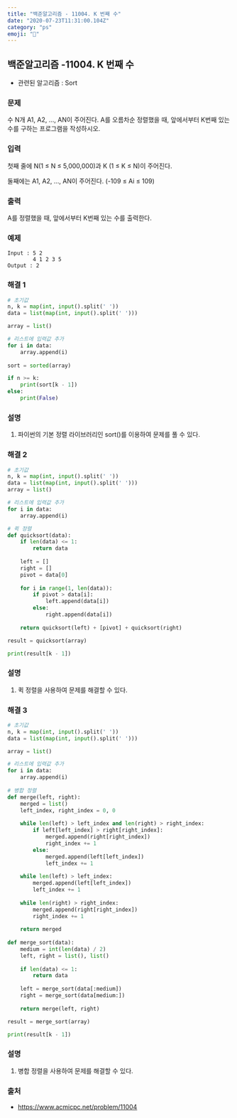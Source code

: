 ```yaml
---
title: "백준알고리즘 - 11004. K 번째 수"
date: "2020-07-23T11:31:00.104Z"
category: "ps"
emoji: "🏈"
---
```


## 백준알고리즘 -11004. K 번째 수

- 관련된 알고리즘 : Sort

### 문제

수 N개 A1, A2, ..., AN이 주어진다. A를 오름차순 정렬했을 때, 앞에서부터 K번째 있는 수를 구하는 프로그램을 작성하시오.

### 입력

첫째 줄에 N(1 ≤ N ≤ 5,000,000)과 K (1 ≤ K ≤ N)이 주어진다.

둘째에는 A1, A2, ..., AN이 주어진다. (-109 ≤ Ai ≤ 109)

### 출력

A를 정렬했을 때, 앞에서부터 K번째 있는 수를 출력한다.

### 예제

```
Input : 5 2
        4 1 2 3 5
Output : 2
```

### 해결 1

```python
# 초기값
n, k = map(int, input().split(' '))
data = list(map(int, input().split(' ')))

array = list()

# 리스트에 입력값 추가
for i in data:
    array.append(i)
    
sort = sorted(array)

if n >= k:
    print(sort[k - 1])
else:
    print(False)
```

### 설명

1. 파이썬의 기본 정렬 라이브러리인 sort()를 이용하여 문제를 풀 수 있다.

### 해결 2

```python
# 초기값
n, k = map(int, input().split(' '))
data = list(map(int, input().split(' ')))
array = list()

# 리스트에 입력값 추가
for i in data:
    array.append(i)

# 퀵 정렬
def quicksort(data):
    if len(data) <= 1:
        return data
    
    left = []
    right = []
    pivot = data[0]
    
    for i in range(1, len(data)):
        if pivot > data[i]:
            left.append(data[i])
        else:
            right.append(data[i])
    
    return quicksort(left) + [pivot] + quicksort(right)

result = quicksort(array)

print(result[k - 1])
```

### 설명

1. 퀵 정렬을 사용하여 문제를 해결할 수 있다.

### 해결 3

```python
# 초기값
n, k = map(int, input().split(' '))
data = list(map(int, input().split(' ')))

array = list()

# 리스트에 입력값 추가
for i in data:
    array.append(i)
    
# 병합 정렬
def merge(left, right):
    merged = list()
    left_index, right_index = 0, 0
    
    while len(left) > left_index and len(right) > right_index:
        if left[left_index] > right[right_index]:
            merged.append(right[right_index])
            right_index += 1
        else:
            merged.append(left[left_index])
            left_index += 1
    
    while len(left) > left_index:
        merged.append(left[left_index])
        left_index += 1
    
    while len(right) > right_index:
        merged.append(right[right_index])
        right_index += 1
        
    return merged
    
def merge_sort(data):
    medium = int(len(data) / 2)
    left, right = list(), list()
    
    if len(data) <= 1:
        return data
    
    left = merge_sort(data[:medium])
    right = merge_sort(data[medium:])
    
    return merge(left, right)

result = merge_sort(array)

print(result[k - 1])
```

### 설명

1. 병합 정렬을 사용하여 문제를 해결할 수 있다.

### 출처

- https://www.acmicpc.net/problem/11004

